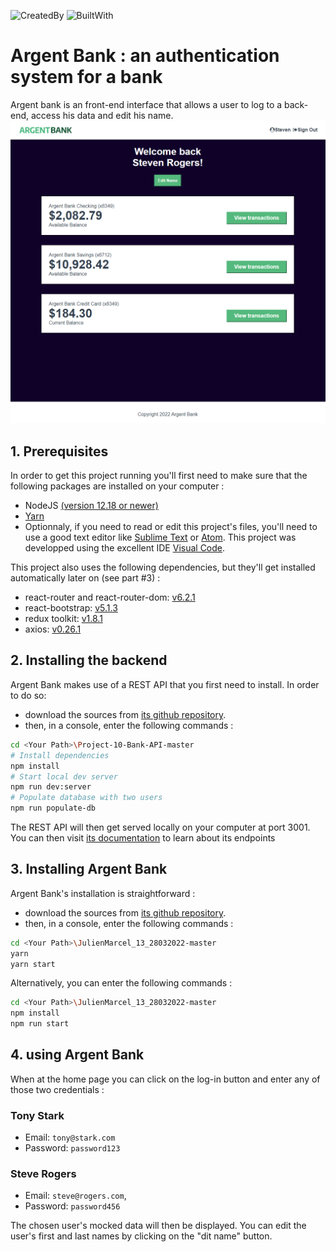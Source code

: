 ![CreatedBy](https://img.shields.io/static/v1?label=Created%20by&message=Julien%20MARCEL&color&style=flat)
![BuiltWith](https://img.shields.io/static/v1?label=Built%20with&message=React_v17.0.2&color=blue&style=flat&logo=createreactapp)

# Argent Bank : an authentication system for a bank
Argent bank is an front-end interface that allows a user to log to a back-end, access his data and edit his name.
![ScreenShot](https://github.com/jujunantes/JulienMarcel_13_28032022/raw/master/src/medias/capture.png)

## 1. Prerequisites
In order to get this project running you'll first need to make sure that the following packages are installed on your computer :
- NodeJS [(version 12.18 or newer)](https://nodejs.org/en/)
- [Yarn](https://yarnpkg.com/)
- Optionnaly, if you need to read or edit this project's files, you'll need to use a good text editor like [Sublime Text](https://www.sublimetext.com/) or [Atom](https://atom.io/). This project was developped using the excellent IDE [Visual Code](https://code.visualstudio.com/).

This project also uses the following dependencies, but they'll get installed automatically later on (see part #3) :
- react-router and react-router-dom: [v6.2.1](https://reactrouter.com/)
- react-bootstrap: [v5.1.3](https://react-bootstrap.github.io/)
- redux toolkit: [v1.8.1](https://redux-toolkit.js.org/)
- axios: [v0.26.1](https://github.com/axios/axios)

## 2. Installing the backend
Argent Bank makes use of a REST API that you first need to install. In order to do so:
- download the sources from [its github repository](https://github.com/OpenClassrooms-Student-Center/Project-10-Bank-API).
- then, in a console, enter the following commands :
```sh
cd <Your Path>\Project-10-Bank-API-master
# Install dependencies
npm install
# Start local dev server
npm run dev:server
# Populate database with two users
npm run populate-db
```
The REST API will then get served locally on your computer at port 3001.
You can then visit [its documentation](http://localhost:3001/api-docs) to learn about its endpoints

## 3. Installing Argent Bank
Argent Bank's installation is straightforward :
- download the sources from [its github repository](https://github.com/jujunantes/JulienMarcel_13_28032022).
- then, in a console, enter the following commands :
```sh
cd <Your Path>\JulienMarcel_13_28032022-master
yarn
yarn start
```

Alternatively, you can enter the following commands :
```sh
cd <Your Path>\JulienMarcel_13_28032022-master
npm install
npm run start
```

## 4. using Argent Bank
When at the home page you can click on the log-in button and enter any of those two credentials :
### Tony Stark

- Email: `tony@stark.com`
- Password: `password123`

### Steve Rogers

- Email: `steve@rogers.com`,
- Password: `password456`

The chosen user's mocked data will then be displayed.
You can edit the user's first and last names by clicking on the "dit name" button.